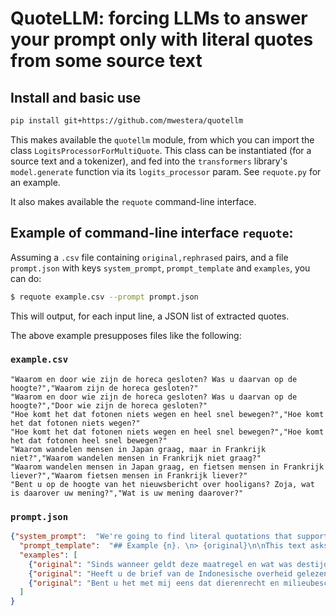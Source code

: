 # QuoteLLM: forcing LLMs to answer your prompt only with literal quotes from some source text

## Install and basic use

```bash
pip install git+https://github.com/mwestera/quotellm
```

This makes available the `quotellm` module, from which you can import the class `LogitsProcessorForMultiQuote`. This class can be instantiated (for a source text and a tokenizer), and fed into the `transformers` library's `model.generate` function via its `logits_processor` param. See `requote.py` for an example.

It also makes available the `requote` command-line interface.


## Example of command-line interface `requote`:

Assuming a `.csv` file containing `original,rephrased` pairs, and a file `prompt.json` with keys `system_prompt`, `prompt_template` and `examples`, you can do:

```bash
$ requote example.csv --prompt prompt.json
```

This will output, for each input line, a JSON list of extracted quotes. 

The above example presupposes files like the following:

### `example.csv`

```csv
"Waarom en door wie zijn de horeca gesloten? Was u daarvan op de hoogte?","Waarom zijn de horeca gesloten?"
"Waarom en door wie zijn de horeca gesloten? Was u daarvan op de hoogte?","Door wie zijn de horeca gesloten?"
"Hoe komt het dat fotonen niets wegen en heel snel bewegen?","Hoe komt het dat fotonen niets wegen?"
"Hoe komt het dat fotonen niets wegen en heel snel bewegen?","Hoe komt het dat fotonen heel snel bewegen?"
"Waarom wandelen mensen in Japan graag, maar in Frankrijk niet?","Waarom wandelen mensen in Frankrijk niet graag?"
"Waarom wandelen mensen in Japan graag, en fietsen mensen in Frankrijk liever?","Waarom fietsen mensen in Frankrijk liever?"
"Bent u op de hoogte van het nieuwsbericht over hooligans? Zoja, wat is daarover uw mening?","Wat is uw mening daarover?"
```

### `prompt.json`

```json
{"system_prompt":  "We're going to find literal quotations that support a given paraphrase, for the Dutch language.",
  "prompt_template":  "## Example {n}. \n> {original}\n\nThis text asks the question: \"{rephrased}\"\nThe question is conveyed exclusively by certain parts of the original text:\n{response}\n",
  "examples": [
    {"original": "Sinds wanneer geldt deze maatregel en wat was destijds de motivatie (is deze openbaar)?", "rephrased": "Wat was destijds de motivatie voor deze maatregel?", "response": ["wat was destijds de motivatie"]},
    {"original": "Heeft u de brief van de Indonesische overheid gelezen, en zoja, wat is uw reactie?", "rephrased": "Wat is uw reactie op de brief van de Indonesische overheid?", "response": ["wat is uw reactie?"]},
    {"original": "Bent u het met mij eens dat dierenrecht en milieubescherming een prominentere plek moeten innemen in de samenleving?", "rephrased": "Vindt u ook dat milieubescherming een prominentere plek in de samenleving moet innemen?", "response": ["Bent u het met mij eens dat", "milieubescherming een prominentere plek moeten innemen in de samenleving?"]},
  ]
}
```